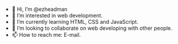 - 👋 Hi, I’m @ezheadman
- 👀 I’m interested in web development.
- 🌱 I’m currently learning HTML, CSS and JavaScript.
- 💞️ I’m looking to collaborate on web developing with other people.
- 📫 How to reach me: E-mail.

<!---
ezheadman/ezheadman is a ✨ special ✨ repository because its `README.md` (this file) appears on your GitHub profile.
You can click the Preview link to take a look at your changes.
--->
